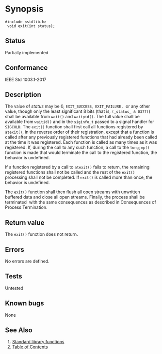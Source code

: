 # Synopsis 
`#include <stdlib.h>`</br>
` void exit(int status);`</br>

## Status
Partially implemented
## Conformance
IEEE Std 1003.1-2017
## Description

The value of _status_ may be 0, `EXIT_SUCCESS,` `EXIT_FAILURE,`    or any other value, though only the least significant 8 bits
(that is, `(_status_ & 0377)`) shall be available from `wait()` and `waitpid()`. The full value shall be available from `waitid()` and in the `siginfo_t` passed to a signal handler for `SIGCHLD`.
The `exit()` function shall first call all functions registered by `atexit()`,
in the reverse order of their registration, except that a function is called after any previously registered functions that had
already been called at the time it was registered. Each function is called as many times as it was registered. If, during the call
to any such function, a call to the `longjmp()` function is made that would terminate
the call to the registered function, the behavior is undefined.

If a function registered by a call to `atexit()` fails to return, the remaining
registered functions shall not be called and the rest of the `exit()` processing shall not be completed. If `exit()` is
called more than once, the behavior is undefined.

The `exit()` function shall then flush all open streams with unwritten buffered data and close all open streams. Finally,
the process shall be terminated    with the same consequences as described in Consequences of Process Termination. 


## Return value


The `exit()` function does not return.


## Errors


No errors are defined.




## Tests

Untested

## Known bugs

None

## See Also 
1. [Standard library functions](../README.md)
2. [Table of Contents](../../../README.md)
